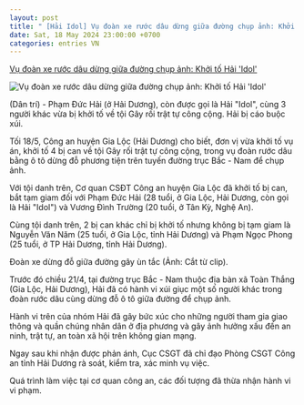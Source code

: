 ```yaml
---
layout: post
title: " [Hải Idol] Vụ đoàn xe rước dâu dừng giữa đường chụp ảnh: Khởi tố Hải 'Idol'"
date: Sat, 18 May 2024 23:00:00 +0700
categories: entries VN
---
```

[Vụ đoàn xe rước dâu dừng giữa đường chụp ảnh: Khởi tố Hải 'Idol'](https://dantri.com.vn/phap-luat/vu-doan-xe-ruoc-dau-dung-giua-duong-chup-anh-khoi-to-hai-idol-20240518224133047.htm)

![Vụ đoàn xe rước dâu dừng giữa đường chụp ảnh: Khởi tố Hải 'Idol'](https://cdnphoto.dantri.com.vn/BWb0LzbqxIojA1J4ZGInvdumwdk=/zoom/1200_630/2024/05/18/dung-xe-crop-crop-1716046598028.jpeg)

(Dân trí) - Phạm Đức Hải (ở Hải Dương), còn được gọi là Hải "Idol", cùng 3 người khác vừa bị khởi tố về tội Gây rối trật tự công cộng. Hải bị cáo buộc xúi.

Tối 18/5, Công an huyện Gia Lộc (Hải Dương) cho biết, đơn vị vừa khởi tố vụ án, khởi tố 4 bị can về tội Gây rối trật tự công cộng, trong vụ đoàn rước dâu bằng ô tô dừng đỗ phương tiện trên tuyến đường trục Bắc - Nam để chụp ảnh.

Với tội danh trên, Cơ quan CSĐT Công an huyện Gia Lộc đã khởi tố bị can, bắt tạm giam đối với Phạm Đức Hải (28 tuổi, ở Gia Lộc, Hải Dương, còn gọi là Hải "Idol") và Vương Đình Trường (20 tuổi, ở Tân Kỳ, Nghệ An).

Cùng tội danh trên, 2 bị can khác chỉ bị khởi tố nhưng không bị tạm giam là Nguyễn Văn Năm (25 tuổi, ở Gia Lộc, tỉnh Hải Dương) và Phạm Ngọc Phong (25 tuổi, ở TP Hải Dương, tỉnh Hải Dương).

Đoàn xe dừng đỗ giữa đường gây ùn tắc (Ảnh: Cắt từ clip).

Trước đó chiều 21/4, tại đường trục Bắc - Nam thuộc địa bàn xã Toàn Thắng (Gia Lộc, Hải Dương), Hải đã có hành vi xúi giục một số người khác trong đoàn rước dâu cùng dừng đỗ ô tô giữa đường để chụp ảnh.

Hành vi trên của nhóm Hải đã gây bức xúc cho những người tham gia giao thông và quần chúng nhân dân ở địa phương và gây ảnh hưởng xấu đến an ninh, trật tự, an toàn xã hội trên không gian mạng.

Ngay sau khi nhận được phản ánh, Cục CSGT đã chỉ đạo Phòng CSGT Công an tỉnh Hải Dương rà soát, kiểm tra, xác minh vụ việc.

Quá trình làm việc tại cơ quan công an, các đối tượng đã thừa nhận hành vi vi phạm.

